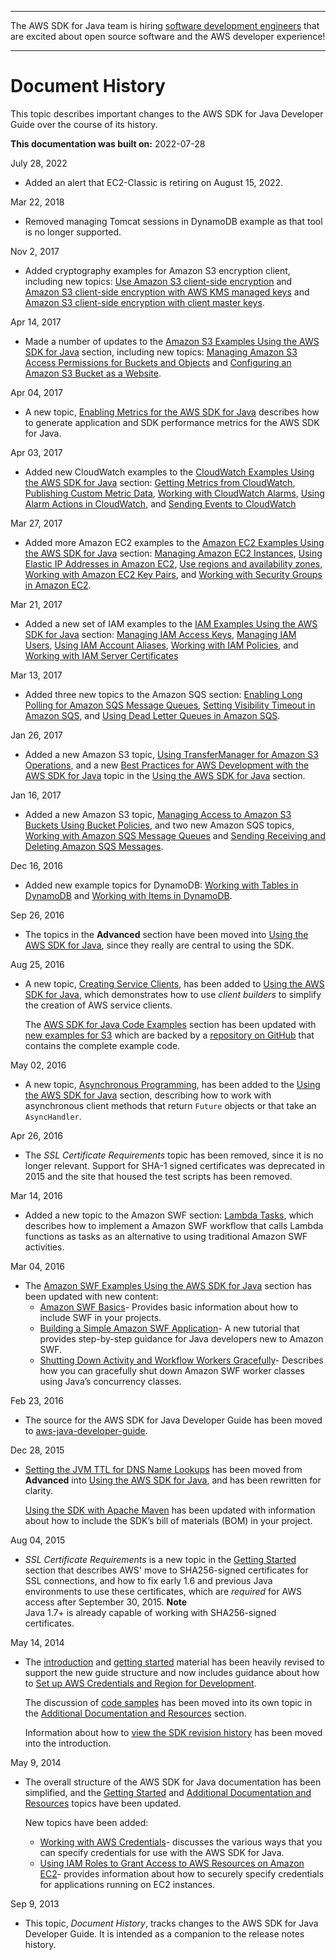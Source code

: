 --------

The AWS SDK for Java team is hiring [software development engineers](https://github.com/aws/aws-sdk-java-v2/issues/3156) that are excited about open source software and the AWS developer experience\!

--------

# Document History<a name="document-history"></a>

This topic describes important changes to the AWS SDK for Java Developer Guide over the course of its history\.

 **This documentation was built on:** 2022\-07\-28

July 28, 2022  
+ Added an alert that EC2\-Classic is retiring on August 15, 2022\.

Mar 22, 2018  
+ Removed managing Tomcat sessions in DynamoDB example as that tool is no longer supported\.

Nov 2, 2017  
+ Added cryptography examples for Amazon S3 encryption client, including new topics: [Use Amazon S3 client\-side encryption](examples-crypto.md) and [Amazon S3 client\-side encryption with AWS KMS managed keys](examples-crypto-kms.md) and [Amazon S3 client\-side encryption with client master keys](examples-crypto-masterkey.md)\.

Apr 14, 2017  
+ Made a number of updates to the [Amazon S3 Examples Using the AWS SDK for Java](examples-s3.md) section, including new topics: [Managing Amazon S3 Access Permissions for Buckets and Objects](examples-s3-access-permissions.md) and [Configuring an Amazon S3 Bucket as a Website](examples-s3-website-configuration.md)\.

Apr 04, 2017  
+ A new topic, [Enabling Metrics for the AWS SDK for Java](generating-sdk-metrics.md) describes how to generate application and SDK performance metrics for the AWS SDK for Java\.

Apr 03, 2017  
+ Added new CloudWatch examples to the [CloudWatch Examples Using the AWS SDK for Java](examples-cloudwatch.md) section: [Getting Metrics from CloudWatch](examples-cloudwatch-get-metrics.md), [Publishing Custom Metric Data](examples-cloudwatch-publish-custom-metrics.md), [Working with CloudWatch Alarms](examples-cloudwatch-create-alarms.md), [Using Alarm Actions in CloudWatch](examples-cloudwatch-use-alarm-actions.md), and [Sending Events to CloudWatch](examples-cloudwatch-send-events.md) 

Mar 27, 2017  
+ Added more Amazon EC2 examples to the [Amazon EC2 Examples Using the AWS SDK for Java](prog-services-ec2.md) section: [Managing Amazon EC2 Instances](examples-ec2-instances.md), [Using Elastic IP Addresses in Amazon EC2](examples-ec2-elastic-ip.md), [Use regions and availability zones](examples-ec2-regions-zones.md), [Working with Amazon EC2 Key Pairs](examples-ec2-key-pairs.md), and [Working with Security Groups in Amazon EC2](examples-ec2-security-groups.md)\.

Mar 21, 2017  
+ Added a new set of IAM examples to the [IAM Examples Using the AWS SDK for Java](examples-iam.md) section: [Managing IAM Access Keys](examples-iam-access-keys.md), [Managing IAM Users](examples-iam-users.md), [Using IAM Account Aliases](examples-iam-account-aliases.md), [Working with IAM Policies](examples-iam-policies.md), and [Working with IAM Server Certificates](examples-iam-server-certificates.md) 

Mar 13, 2017  
+ Added three new topics to the Amazon SQS section: [Enabling Long Polling for Amazon SQS Message Queues](examples-sqs-long-polling.md), [Setting Visibility Timeout in Amazon SQS](examples-sqs-visibility-timeout.md), and [Using Dead Letter Queues in Amazon SQS](examples-sqs-dead-letter-queues.md)\.

Jan 26, 2017  
+ Added a new Amazon S3 topic, [Using TransferManager for Amazon S3 Operations](examples-s3-transfermanager.md), and a new [Best Practices for AWS Development with the AWS SDK for Java](best-practices.md) topic in the [Using the AWS SDK for Java](basics.md) section\.

Jan 16, 2017  
+ Added a new Amazon S3 topic, [Managing Access to Amazon S3 Buckets Using Bucket Policies](examples-s3-bucket-policies.md), and two new Amazon SQS topics, [Working with Amazon SQS Message Queues](examples-sqs-message-queues.md) and [Sending Receiving and Deleting Amazon SQS Messages](examples-sqs-messages.md)\.

Dec 16, 2016  
+ Added new example topics for DynamoDB: [Working with Tables in DynamoDB](examples-dynamodb-tables.md) and [Working with Items in DynamoDB](examples-dynamodb-items.md)\.

Sep 26, 2016  
+ The topics in the **Advanced** section have been moved into [Using the AWS SDK for Java](basics.md), since they really are central to using the SDK\.

Aug 25, 2016  
+ A new topic, [Creating Service Clients](creating-clients.md), has been added to [Using the AWS SDK for Java](basics.md), which demonstrates how to use *client builders* to simplify the creation of AWS service clients\.

  The [AWS SDK for Java Code Examples](prog-services.md) section has been updated with [new examples for S3](examples-s3.md) which are backed by a [repository on GitHub](https://github.com/awsdocs/aws-doc-sdk-examples) that contains the complete example code\.

May 02, 2016  
+ A new topic, [Asynchronous Programming](basics-async.md), has been added to the [Using the AWS SDK for Java](basics.md) section, describing how to work with asynchronous client methods that return `Future` objects or that take an `AsyncHandler`\.

Apr 26, 2016  
+ The *SSL Certificate Requirements* topic has been removed, since it is no longer relevant\. Support for SHA\-1 signed certificates was deprecated in 2015 and the site that housed the test scripts has been removed\.

Mar 14, 2016  
+ Added a new topic to the Amazon SWF section: [Lambda Tasks](swf-lambda-task.md), which describes how to implement a Amazon SWF workflow that calls Lambda functions as tasks as an alternative to using traditional Amazon SWF activities\.

Mar 04, 2016  
+ The [Amazon SWF Examples Using the AWS SDK for Java](prog-services-swf.md) section has been updated with new content:
  +  [Amazon SWF Basics](swf-basics.md)\- Provides basic information about how to include SWF in your projects\.
  +  [Building a Simple Amazon SWF Application](swf-hello.md)\- A new tutorial that provides step\-by\-step guidance for Java developers new to Amazon SWF\.
  +  [Shutting Down Activity and Workflow Workers Gracefully](swf-graceful-shutdown.md)\- Describes how you can gracefully shut down Amazon SWF worker classes using Java’s concurrency classes\.

Feb 23, 2016  
+ The source for the AWS SDK for Java Developer Guide has been moved to [aws\-java\-developer\-guide](https://github.com/awsdocs/aws-java-developer-guide)\.

Dec 28, 2015  
+  [Setting the JVM TTL for DNS Name Lookups](java-dg-jvm-ttl.md) has been moved from **Advanced** into [Using the AWS SDK for Java](basics.md), and has been rewritten for clarity\.

   [Using the SDK with Apache Maven](setup-project-maven.md) has been updated with information about how to include the SDK’s bill of materials \(BOM\) in your project\.

Aug 04, 2015  
+  *SSL Certificate Requirements* is a new topic in the [Getting Started](getting-started.md) section that describes AWS' move to SHA256\-signed certificates for SSL connections, and how to fix early 1\.6 and previous Java environments to use these certificates, which are *required* for AWS access after September 30, 2015\.
**Note**  
Java 1\.7\+ is already capable of working with SHA256\-signed certificates\.

May 14, 2014  
+ The [introduction](welcome.md) and [getting started](getting-started.md) material has been heavily revised to support the new guide structure and now includes guidance about how to [Set up AWS Credentials and Region for Development](setup-credentials.md)\.

  The discussion of [code samples](java-dg-samples.md) has been moved into its own topic in the [Additional Documentation and Resources](welcome.md#additional-resources) section\.

  Information about how to [view the SDK revision history](welcome.md#java-sdk-history) has been moved into the introduction\.

May 9, 2014  
+ The overall structure of the AWS SDK for Java documentation has been simplified, and the [Getting Started](getting-started.md) and [Additional Documentation and Resources](welcome.md#additional-resources) topics have been updated\.

  New topics have been added:
  +  [Working with AWS Credentials](credentials.md)\- discusses the various ways that you can specify credentials for use with the AWS SDK for Java\.
  +  [Using IAM Roles to Grant Access to AWS Resources on Amazon EC2](java-dg-roles.md)\- provides information about how to securely specify credentials for applications running on EC2 instances\.

Sep 9, 2013  
+ This topic, *Document History*, tracks changes to the AWS SDK for Java Developer Guide\. It is intended as a companion to the release notes history\.